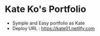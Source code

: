# Kate Ko's Portfolio
- Symple and Easy portfolio as Kate
- Deploy URL : https://kate01.netlify.com

